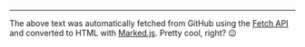 <script src="https://cdn.jsdelivr.net/npm/marked/marked.min.js"></script>
<script>      
    fetch("https://raw.githubusercontent.com/ChromeUniverse/RedstoneBot/main/README.md")
      .then(response => {
        response.text().then(text => {
          document.getElementById("content").innerHTML = marked(text);          
        })        
      }
    )
</script>

<p id="content"></p>
<hr>
<p>
  The above text was automatically fetched from GitHub using the <a href="https://developer.mozilla.org/en-US/docs/Web/API/Fetch_API">Fetch API</a> and converted to HTML with <a href="https://marked.js.org/">Marked.js</a>. Pretty cool, right? 😉
</p>


